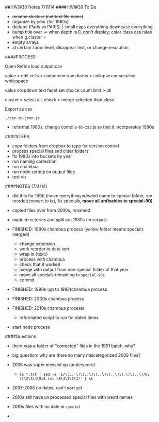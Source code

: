 ##HIV@30 Notes 7/11/14
####HIV@30 To Do
* ~~rename clusters (not text file name)~~
* organize by year (for 1980s)
* dedupe (Paris vs PARIS) | small caps everything downcase everything
* bump title over -> when depth is 0, don't display; color class css rules when g.cluster = 
* empty arrays
* at certain zoom level, disappear text, or change resolution


####PROCESS 

Open Refine
load output.csv 

value > edit cells > commmon transforms > collapse consecutive whitespace

value dropdown text facet
set choice count limit > ok

cluster > select all, check > merge selected than close


Export as csv

`./csv-to-json.js `

* reformat 1980s, change compile-to-csv.js so that it incorporates 1980s




####STEPS
* copy folders from dropbox to repo for version control
* process special files and older folders
* fix 1980s into buckets by year
* run naming correction
* run chambua
* run node scripts on output files
* test viz

####NOTES (7/4/14)
* did this for 1990 (move everything w/weird name to special folder, run reorder/convert to txt, fix specials, **move all unfixables to special-90)**
* copied files over from 2000s, renamed
* made directories and split out 1980s (in `output`)
* FINISHED: 1980s chambua process (yellow folder means specials merged)
	* change extension
	* work reorder to date sort
	* wrap in {text:}
	* process with chambua
	* check that it worked
	* merge with output from non-special folder of that year
	* move all specials remaining to `special-90s`
	* commit
	 
* FINISHED: 1990s (up to 1992)chambua process
* FINISHED: 2000s chambua process
* FINISHED: 2010s chambua process\
	* reformated script to run for dated items

* start node process


####Questions
* there was a folder of "corrected" files in the 1991 batch, why?
* big question: why are there so many miscategorized 2009 files?
* 2005 was super messed up (underscore)
	* `ls *.txt | sed -e 's/\(...\)\(..\)\(..\)\(..\)\(.\)\(..\)/mv \1\2\3\4\5\6.txt \6\4\3\2\1/' | sh`
* 2007-2008 no dates, can't sort yet
* 2010s still have un processed special files with weird names
* 2010s files with no date in `special`




* `